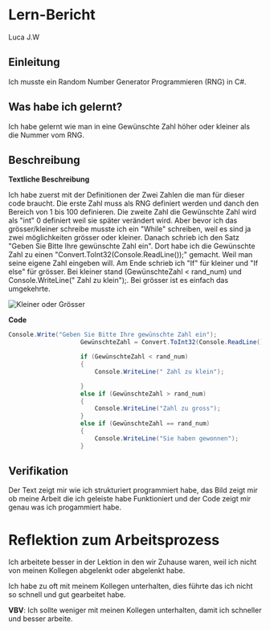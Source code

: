 # Lern-Bericht
Luca J.W

## Einleitung

Ich musste ein Random Number Generator Programmieren (RNG) in C#.

## Was habe ich gelernt?
Ich habe gelernt wie man in eine Gewünschte Zahl höher oder kleiner als die Nummer vom RNG.

## Beschreibung
**Textliche Beschreibung**

Ich habe zuerst mit der Definitionen der Zwei Zahlen die man für dieser code braucht. Die erste Zahl muss als RNG definiert werden und danch den Bereich von 1 bis 100 definieren. Die zweite Zahl die Gewünschte Zahl wird als "int" 0 definiert weil sie später verändert wird. Aber bevor ich das grösser/kleiner schreibe musste ich ein "While" schreiben, weil es sind ja zwei möglichkeiten grösser oder kleiner. Danach schrieb ich den Satz "Geben Sie Bitte Ihre gewünschte Zahl ein". Dort habe ich die Gewünschte Zahl zu einen "Convert.ToInt32(Console.ReadLine());" gemacht. Weil man seine eigene Zahl eingeben will. Am Ende schrieb ich "If" für kleiner und "If else" für grösser. Bei kleiner stand (GewünschteZahl < rand_num) und Console.WriteLine(" Zahl zu klein");. Bei grösser ist es einfach das umgekehrte.

![Kleiner oder Grösser](https://user-images.githubusercontent.com/110892742/189851979-d67711f3-9b72-4a07-94b3-0233e18bca2b.png)

**Code**
```C#
Console.Write("Geben Sie Bitte Ihre gewünschte Zahl ein");
                    GewünschteZahl = Convert.ToInt32(Console.ReadLine());

                    if (GewünschteZahl < rand_num)
                    {
                        Console.WriteLine(" Zahl zu klein");

                    }
                    else if (GewünschteZahl > rand_num)
                    {
                        Console.WriteLine("Zahl zu gross");
                    }
                    else if (GewünschteZahl == rand_num)
                    {
                        Console.WriteLine("Sie haben gewonnen");
                    }
   ```   

## Verifikation

Der Text zeigt mir wie ich strukturiert programmiert habe, das Bild zeigt mir ob meine Arbeit die ich geleiste habe Funktioniert und der Code zeigt mir genau was ich progammiert habe.
# Reflektion zum Arbeitsprozess

Ich arbeitete besser in der Lektion in den wir Zuhause waren, weil ich nicht von meinen Kollegen abgelenkt oder abgelenkt habe.

Ich habe zu oft mit meinem Kollegen unterhalten, dies führte das ich nicht so schnell und gut gearbeitet habe.

**VBV**: Ich sollte weniger mit meinen Kollegen unterhalten, damit ich schneller und besser arbeite.
